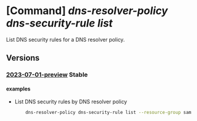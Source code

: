 # [Command] _dns-resolver-policy dns-security-rule list_

List DNS security rules for a DNS resolver policy.

## Versions

### [2023-07-01-preview](/Resources/mgmt-plane/L3N1YnNjcmlwdGlvbnMve30vcmVzb3VyY2Vncm91cHMve30vcHJvdmlkZXJzL21pY3Jvc29mdC5uZXR3b3JrL2Ruc3Jlc29sdmVycG9saWNpZXMve30vZG5zc2VjdXJpdHlydWxlcw==/2023-07-01-preview.xml) **Stable**

<!-- mgmt-plane /subscriptions/{}/resourcegroups/{}/providers/microsoft.network/dnsresolverpolicies/{}/dnssecurityrules 2023-07-01-preview -->

#### examples

- List DNS security rules by DNS resolver policy
    ```bash
        dns-resolver-policy dns-security-rule list --resource-group sampleResourceGroup --dns-resolver-policy-name sampleDnsResolverPolicy
    ```
